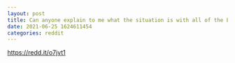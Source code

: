 ```yaml
--- 
layout: post 
title: Can anyone explain to me what the situation is with all of the Ethereum options expiring today? 
date: 2021-06-25 1624611454 
categories: reddit 
--- 
```

https://redd.it/o7jvt1
